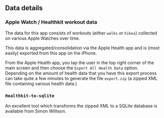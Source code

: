## Data details

### Apple Watch / Healthkit workout data

The data for this app consists of workouts (either `walks` or `hikes`) collected on various Apple Watches over time.

This data is aggregated/consolidation via the Apple Health app and is (most easily) exported from this app on the iPhone.

From the Apple Health app, you tap the user in the top right corner of the main screen and then choose the `Export All Health Data` option. Depending
on the amount of health data that you have this export process can take quite a few minutes to generate the file `export.zip` (a zipped XML file containing various health data.)

### `Healthkit-to-sqlite`

An excellent tool which transforms the zipped XML to a SQLite database is available from Simon Willison.
